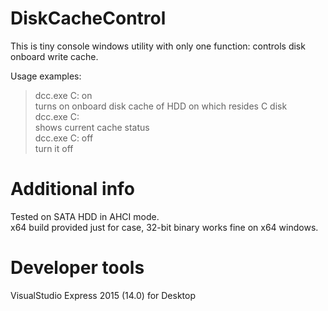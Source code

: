 # DiskCacheControl
This is tiny console windows utility with only one function: controls disk onboard write cache.

Usage examples: 
>dcc.exe C: on  
turns on onboard disk cache of HDD on which resides C disk  
>dcc.exe C:  
shows current cache status  
>dcc.exe C: off  
turn it off  

# Additional info
Tested on SATA HDD in AHCI mode.  
x64 build provided just for case, 32-bit binary works fine on x64 windows.

# Developer tools
VisualStudio Express 2015 (14.0) for Desktop

